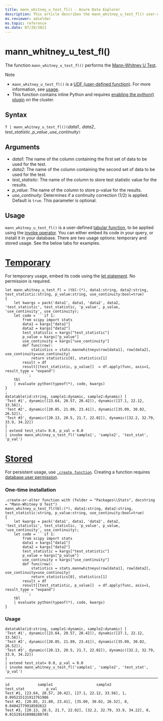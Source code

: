 ```yaml
---
title: mann_whitney_u_test_fl() - Azure Data Explorer
description: This article describes the mann_whitney_u_test_fl() user-defined function in Azure Data Explorer.
ms.reviewer: adieldar
ms.topic: reference
ms.date: 07/20/2021
---
```

# mann_whitney_u_test_fl()

The function `mann_whitney_u_test_fl()` performs the [Mann-Whitney U Test](https://en.wikipedia.org/wiki/Mann%E2%80%93Whitney_U_test).

> [!NOTE]
> * `mann_whitney_u_test_fl()` is a [UDF (user-defined function)](../query/functions/user-defined-functions.md). For more information, see [usage](#usage).
> * This function contains inline Python and requires [enabling the python() plugin](../query/pythonplugin.md#enable-the-plugin) on the cluster.

## Syntax

`T | mann_whitney_u_test_fl()(`*data1*`,` *data2*`,` *test_statistic*`,`*p_value*`,`*use_continuity*`)`

## Arguments

* *data1*: The name of the column containing the first set of data to be used for the test.
* *data2*: The name of the column containing the second set of data to be used for the test.
* *test_statistic*: The name of the column to store test statistic value for the results.
* *p_value*: The name of the column to store p-value for the results.
* *use_continuity*: Determines if a continuity correction (1/2) is applied. Default is `true`. This parameter is optional.


## Usage

`mann_whitney_u_test_fl()` is a user-defined [tabular function](../query/functions/user-defined-functions.md#tabular-function), to be applied using the [invoke operator](../query/invokeoperator.md). You can either embed its code in your query, or install it in your database. There are two usage options: temporary and stored usage. See the below tabs for examples.

# [Temporary](#tab/temporary)

For temporary usage, embed its code using the [let statement](../query/letstatement.md). No permission is required.

<!-- csl: https://help.kusto.windows.net:443/Samples -->
~~~kusto
let mann_whitney_u_test_fl = (tbl:(*), data1:string, data2:string, test_statistic:string, p_value:string, use_continuity:bool=true)
{
    let kwargs = pack('data1', data1, 'data2', data2, 'test_statistic', test_statistic, 'p_value', p_value, 'use_continuity', use_continuity);
    let code = ```if 1:
        from scipy import stats
        data1 = kargs["data1"]
        data2 = kargs["data2"]
        test_statistic = kargs["test_statistic"]
        p_value = kargs["p_value"]
        use_continuity = kargs["use_continuity"]
        def func(row):
            statistics = stats.mannwhitneyu(row[data1], row[data2], use_continuity=use_continuity)
            return statistics[0], statistics[1]
        result = df
        result[[test_statistic, p_value]]  = df.apply(func, axis=1, result_type = "expand")
        ```;
    tbl
    | evaluate python(typeof(*), code, kwargs)
}
;
datatable(id:string, sample1:dynamic, sample2:dynamic) [
'Test #1', dynamic([23.64, 20.57, 20.42]), dynamic([27.1, 22.12, 33.56]),
'Test #2', dynamic([20.85, 21.89, 23.41]), dynamic([35.09, 30.02, 26.52]),
'Test #3', dynamic([20.13, 20.5, 21.7, 22.02]), dynamic([32.2, 32.79, 33.9, 34.22])
]
| extend test_stat= 0.0, p_val = 0.0
| invoke mann_whitney_u_test_fl('sample1', 'sample2', 'test_stat', 'p_val')
~~~

# [Stored](#tab/stored)

For persistent usage, use [`.create function`](../management/create-function.md). Creating a function requires [database user permission](../management/access-control/role-based-authorization.md).

### One-time installation

<!-- csl: https://help.kusto.windows.net:443/Samples -->
~~~kusto
.create-or-alter function with (folder = "Packages\\Stats", docstring = "Mann-Whitney U Test")
mann_whitney_u_test_fl(tbl:(*), data1:string, data2:string, test_statistic:string, p_value:string, use_continuity:bool=true)
{
    let kwargs = pack('data1', data1, 'data2', data2, 'test_statistic', test_statistic, 'p_value', p_value, 'use_continuity', use_continuity);
    let code = ```if 1:
        from scipy import stats
        data1 = kargs["data1"]
        data2 = kargs["data2"]
        test_statistic = kargs["test_statistic"]
        p_value = kargs["p_value"]
        use_continuity = kargs["use_continuity"]
        def func(row):
            statistics = stats.mannwhitneyu(row[data1], row[data2], use_continuity=use_continuity)
            return statistics[0], statistics[1]
        result = df
        result[[test_statistic, p_value]]  = df.apply(func, axis=1, result_type = "expand")
        ```;
    tbl
    | evaluate python(typeof(*), code, kwargs)
}
~~~

### Usage

<!-- csl: https://help.kusto.windows.net:443/Samples -->
~~~kusto
datatable(id:string, sample1:dynamic, sample2:dynamic) [
'Test #1', dynamic([23.64, 20.57, 20.42]), dynamic([27.1, 22.12, 33.56]),
'Test #2', dynamic([20.85, 21.89, 23.41]), dynamic([35.09, 30.02, 26.52]),
'Test #3', dynamic([20.13, 20.5, 21.7, 22.02]), dynamic([32.2, 32.79, 33.9, 34.22])
]
| extend test_stat= 0.0, p_val = 0.0
| invoke mann_whitney_u_test_fl('sample1', 'sample2', 'test_stat', 'p_val')
~~~

---

<!-- csl: https://help.kusto.windows.net:443/Samples -->
~~~kusto
id             sample1                    sample2                test_stat          p_val
Test #1, [23.64, 20.57, 20.42], [27.1, 22.12, 33.56], 1, 0.095215131912761986
Test #2, [20.85, 21.89, 23.41], [35.09, 30.02, 26.52], 0, 0.04042779918502612
Test #3, [20.13, 20.5, 21.7, 22.02], [32.2, 32.79, 33.9, 34.22], 0, 0.015191410988288745
~~~

